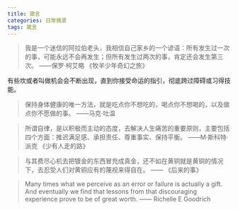 ```yaml
---
title: 箴言
categories: 日常摘录
tags: 箴言
---
```

> 我是一个迷信的阿拉伯老头，我相信自己家乡的一个谚语：所有发生过一次的事，可能永远不会再发生；但所有发生过两次的事，肯定还会发生第三次。 ——保罗·柯艾略 《牧羊少年奇幻之旅》

有些坎或者叫做机会会不断出现，直到你接受命运的指引，彻底跨过障碍或习得技能。

> 保持身体健康的唯一方法，就是吃点你不想吃的，喝点你不想喝的，以及做点你不愿做的事。 ——马克·吐温



> 所谓自律，是以积极而主动的态度，去解决人生痛苦的重要原则，主要包括四个方面：推迟满足感、承担责任、尊重事实、保持平衡。 ——M·斯科特·派克 《少有人走的路》



> 与其费尽心机去把镀金的东西冒充成真金，还不如在黄铜就是黄铜的情况下，去忍受人们对黄铜应有的蔑视来得自在。 —— 《后来的事》



> Many times what we perceive as an error or failure is actually a gift. And eventually we find that lessons from that discouraging experience prove to be of great worth. —— Richelle E Goodrich